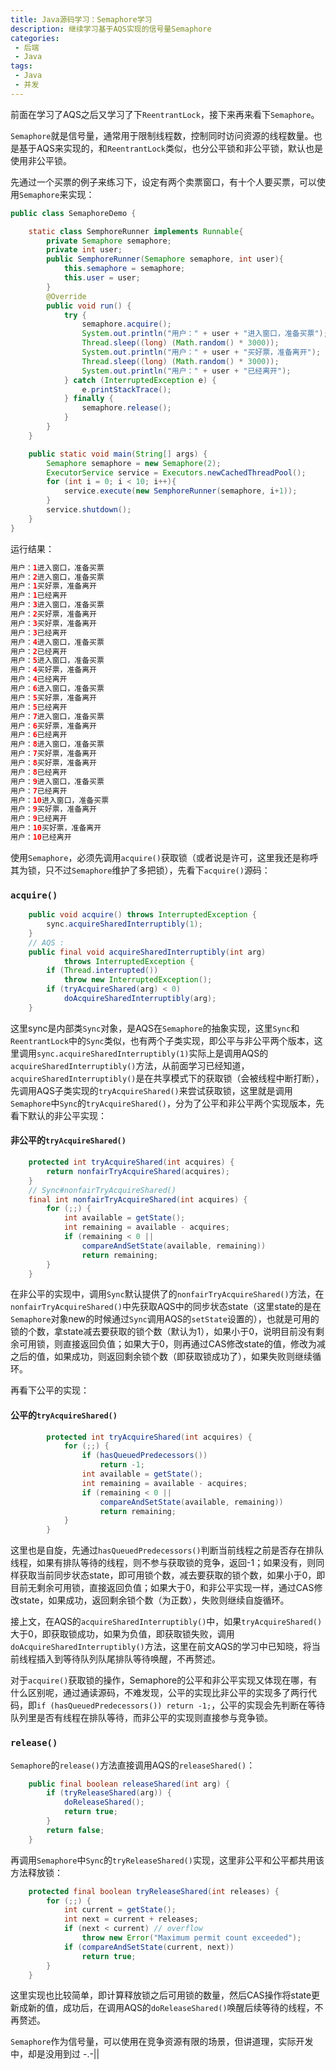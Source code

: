 ```yaml
---
title: Java源码学习：Semaphore学习
description: 继续学习基于AQS实现的信号量Semaphore
categories:
 - 后端
 - Java
tags:
 - Java
 - 并发
---
```




前面在学习了AQS之后又学习了下`ReentrantLock`，接下来再来看下`Semaphore`。

`Semaphore`就是信号量，通常用于限制线程数，控制同时访问资源的线程数量。也是基于AQS来实现的，和`ReentrantLock`类似，也分公平锁和非公平锁，默认也是使用非公平锁。

先通过一个买票的例子来练习下，设定有两个卖票窗口，有十个人要买票，可以使用`Semaphore`来实现：

```java
public class SemaphoreDemo {

    static class SemphoreRunner implements Runnable{
        private Semaphore semaphore;
        private int user;
        public SemphoreRunner(Semaphore semaphore, int user){
            this.semaphore = semaphore;
            this.user = user;
        }
        @Override
        public void run() {
            try {
                semaphore.acquire();
                System.out.println("用户：" + user + "进入窗口，准备买票");
                Thread.sleep((long) (Math.random() * 3000));
                System.out.println("用户：" + user + "买好票，准备离开");
                Thread.sleep((long) (Math.random() * 3000));
                System.out.println("用户：" + user + "已经离开");
            } catch (InterruptedException e) {
                e.printStackTrace();
            } finally {
                semaphore.release();
            }
        }
    }

    public static void main(String[] args) {
        Semaphore semaphore = new Semaphore(2);
        ExecutorService service = Executors.newCachedThreadPool();
        for (int i = 0; i < 10; i++){
            service.execute(new SemphoreRunner(semaphore, i+1));
        }
        service.shutdown();
    }
}
```

运行结果：

```java
用户：1进入窗口，准备买票
用户：2进入窗口，准备买票
用户：1买好票，准备离开
用户：1已经离开
用户：3进入窗口，准备买票
用户：2买好票，准备离开
用户：3买好票，准备离开
用户：3已经离开
用户：4进入窗口，准备买票
用户：2已经离开
用户：5进入窗口，准备买票
用户：4买好票，准备离开
用户：4已经离开
用户：6进入窗口，准备买票
用户：5买好票，准备离开
用户：5已经离开
用户：7进入窗口，准备买票
用户：6买好票，准备离开
用户：6已经离开
用户：8进入窗口，准备买票
用户：7买好票，准备离开
用户：8买好票，准备离开
用户：8已经离开
用户：9进入窗口，准备买票
用户：7已经离开
用户：10进入窗口，准备买票
用户：9买好票，准备离开
用户：9已经离开
用户：10买好票，准备离开
用户：10已经离开
```

使用`Semaphore`，必须先调用`acquire()`获取锁（或者说是许可，这里我还是称呼其为锁，只不过`Semaphore`维护了多把锁），先看下`acquire()`源码：

### `acquire()`

```java
    public void acquire() throws InterruptedException {
        sync.acquireSharedInterruptibly(1);
    }
    // AQS :
    public final void acquireSharedInterruptibly(int arg)
            throws InterruptedException {
        if (Thread.interrupted())
            throw new InterruptedException();
        if (tryAcquireShared(arg) < 0)
            doAcquireSharedInterruptibly(arg);
    }
```

这里sync是内部类`Sync`对象，是AQS在`Semaphore`的抽象实现，这里`Sync`和`ReentrantLock`中的`Sync`类似，也有两个子类实现，即公平与非公平两个版本，这里调用`sync.acquireSharedInterruptibly(1)`实际上是调用AQS的`acquireSharedInterruptibly()`方法，从前面学习已经知道，`acquireSharedInterruptibly()`是在共享模式下的获取锁（会被线程中断打断），先调用AQS子类实现的`tryAcquireShared()`来尝试获取锁，这里就是调用`Semaphore`中`Sync`的`tryAcquireShared()`，分为了公平和非公平两个实现版本，先看下默认的非公平实现：

#### 非公平的`tryAcquireShared()`

```java
    protected int tryAcquireShared(int acquires) {
        return nonfairTryAcquireShared(acquires);
    }
    // Sync#nonfairTryAcquireShared()
    final int nonfairTryAcquireShared(int acquires) {
        for (;;) {
            int available = getState();
            int remaining = available - acquires;
            if (remaining < 0 ||
                compareAndSetState(available, remaining))
                return remaining;
        }
    }
```

在非公平的实现中，调用`Sync`默认提供了的`nonfairTryAcquireShared()`方法，在`nonfairTryAcquireShared()`中先获取AQS中的同步状态state（这里state的是在`Semaphore`对象new的时候通过`Sync`调用AQS的`setState`设置的），也就是可用的锁的个数，拿state减去要获取的锁个数（默认为1），如果小于0，说明目前没有剩余可用锁，则直接返回负值；如果大于0，则再通过CAS修改state的值，修改为减之后的值，如果成功，则返回剩余锁个数（即获取锁成功了），如果失败则继续循环。

再看下公平的实现：

#### 公平的`tryAcquireShared()`

```java
        protected int tryAcquireShared(int acquires) {
            for (;;) {
                if (hasQueuedPredecessors())
                    return -1;
                int available = getState();
                int remaining = available - acquires;
                if (remaining < 0 ||
                    compareAndSetState(available, remaining))
                    return remaining;
            }
        }
```

这里也是自旋，先通过`hasQueuedPredecessors()`判断当前线程之前是否存在排队线程，如果有排队等待的线程，则不参与获取锁的竞争，返回-1；如果没有，则同样获取当前同步状态state，即可用锁个数，减去要获取的锁个数，如果小于0，即目前无剩余可用锁，直接返回负值；如果大于0，和非公平实现一样，通过CAS修改state，如果成功，返回剩余锁个数（为正数），失败则继续自旋循环。


接上文，在AQS的`acquireSharedInterruptibly()`中，如果`tryAcquireShared()`大于0，即获取锁成功，如果为负值，即获取锁失败，调用`doAcquireSharedInterruptibly()`方法，这里在前文AQS的学习中已知晓，将当前线程插入到等待队列队尾排队等待唤醒，不再赘述。

对于`acquire()`获取锁的操作，Semaphore的公平和非公平实现又体现在哪，有什么区别呢，通过通读源码，不难发现，公平的实现比非公平的实现多了两行代码，即`if (hasQueuedPredecessors()) return -1;`，公平的实现会先判断在等待队列里是否有线程在排队等待，而非公平的实现则直接参与竞争锁。



### `release()`

`Semaphore`的`release()`方法直接调用AQS的`releaseShared()`：

```java
    public final boolean releaseShared(int arg) {
        if (tryReleaseShared(arg)) {
            doReleaseShared();
            return true;
        }
        return false;
    }
```

再调用`Semaphore`中`Sync`的`tryReleaseShared()`实现，这里非公平和公平都共用该方法释放锁：

```java
    protected final boolean tryReleaseShared(int releases) {
        for (;;) {
            int current = getState();
            int next = current + releases;
            if (next < current) // overflow
                throw new Error("Maximum permit count exceeded");
            if (compareAndSetState(current, next))
                return true;
        }
    }
```

这里实现也比较简单，即计算释放锁之后可用锁的数量，然后CAS操作将state更新成新的值，成功后，在调用AQS的`doReleaseShared()`唤醒后续等待的线程，不再赘述。

`Semaphore`作为信号量，可以使用在竞争资源有限的场景，但讲道理，实际开发中，却是没用到过 -.-||